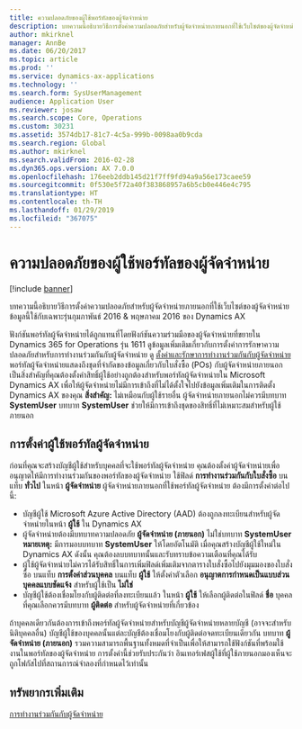 ```yaml
---
title: ความปลอดภัยของผู้ใช้พอร์ทัลของผู้จัดจำหน่าย
description: บทความนี้อธิบายวิธีการตั้งค่าความปลอดภัยสำหรับผู้จัดจำหน่ายภายนอกที่ใช้เว็บไซต์ของผู้จัดจำหน่าย ข้อมูลนี้ใช้กับเฉพาะรุ่นกุมภาพันธ์ 2016 &amp; พฤษภาคม 2016 ของ Dynamics AX
author: mkirknel
manager: AnnBe
ms.date: 06/20/2017
ms.topic: article
ms.prod: ''
ms.service: dynamics-ax-applications
ms.technology: ''
ms.search.form: SysUserManagement
audience: Application User
ms.reviewer: josaw
ms.search.scope: Core, Operations
ms.custom: 30231
ms.assetid: 3574db17-81c7-4c5a-999b-0098aa0b9cda
ms.search.region: Global
ms.author: mkirknel
ms.search.validFrom: 2016-02-28
ms.dyn365.ops.version: AX 7.0.0
ms.openlocfilehash: 176eeb2ddb145d21f7ff9fd94a9a56e173caee59
ms.sourcegitcommit: 0f530e5f72a40f383868957a6b5cb0e446e4c795
ms.translationtype: HT
ms.contentlocale: th-TH
ms.lasthandoff: 01/29/2019
ms.locfileid: "367075"
---
```

# <a name="vendor-portal-user-security"></a>ความปลอดภัยของผู้ใช้พอร์ทัลของผู้จัดจำหน่าย

[!include [banner](../includes/banner.md)]

บทความนี้อธิบายวิธีการตั้งค่าความปลอดภัยสำหรับผู้จัดจำหน่ายภายนอกที่ใช้เว็บไซต์ของผู้จัดจำหน่าย ข้อมูลนี้ใช้กับเฉพาะรุ่นกุมภาพันธ์ 2016 &amp; พฤษภาคม 2016 ของ Dynamics AX

ฟังก์ชันพอร์ทัลผู้จัดจำหน่ายได้ถูกแทนที่โดยฟังก์ชันความร่วมมือของผู้จัดจำหน่ายที่ขยายใน Dynamics 365 for Operations รุ่น 1611 ดูข้อมูลเพิ่มเติมเกี่ยวกับการตั้งค่าการรักษาความปลอดภัยสำหรับการทำงานร่วมกันกับผู้จัดจำหน่าย ดู [ตั้งค่าและรักษาการทำงานร่วมกันกับผู้จัดจำหน่าย](set-up-maintain-vendor-collaboration.md) พอร์ทัลผู้จัดจำหน่ายแสดงถึงชุดที่จำกัดของข้อมูลเกี่ยวกับใบสั่งซื้อ (POs) กับผู้จัดจำหน่ายภายนอก เป็นสิ่งสำคัญที่คุณต้องตั้งค่าสิทธิ์ผู้ใช้อย่างถูกต้องสำหรับพอร์ทัลผู้จัดจำหน่ายใน Microsoft Dynamics AX เพื่อให้ผู้จัดจำหน่ายไม่มีการเข้าถึงที่ไม่ได้ตั้งใจไปยังข้อมูลเพิ่มเติมในการติดตั้ง Dynamics AX ของคุณ **สิ่งสำคัญ:** ไม่เหมือนกับผู้ใช้รายอื่น ผู้จัดจำหน่ายภายนอกไม่ควรมีบทบาท **SystemUser** บทบาท **SystemUser** ช่วยให้มีการเข้าถึงชุดของสิทธิ์ที่ไม่เหมาะสมสำหรับผู้ใช้ภายนอก

## <a name="setting-up-a-vendor-portal-user"></a>การตั้งค่าผู้ใช้พอร์ทัลผู้จัดจำหน่าย
ก่อนที่คุณจะสร้างบัญชีผู้ใช้สำหรับบุคคลที่จะใช้พอร์ทัลผู้จัดจำหน่าย คุณต้องตั้งค่าผู้จัดจำหน่ายเพื่ออนุญาตให้มีการทำงานร่วมกันของพอร์ทัลของผู้จัดจำหน่าย ใช้ฟิลด์ **การทำงานร่วมกันกับใบสั่งซื้อ** บนแท็บ **ทั่วไป** ในหน้า **ผู้จัดจำหน่าย** ผู้จัดจำหน่ายภายนอกที่ใช้พอร์ทัลผู้จัดจำหน่าย ต้องมีการตั้งค่าต่อไปนี้:

-   บัญชีผู้ใช้ Microsoft Azure Active Directory (AAD) ต้องถูกลงทะเบียนสำหรับผู้จัดจำหน่ายในหน้า **ผู้ใช้** ใน Dynamics AX
-   ผู้จัดจำหน่ายต้องมีบทบาทความปลอดภัย **ผู้จัดจำหน่าย (ภายนอก)** ไม่ใช่บทบาท **SystemUser** **หมายเหตุ:** มีการมอบบทบาท **SystemUser** ให้โดยอัตโนมัติ เมื่อคุณสร้างบัญชีผู้ใช้ใหม่ใน Dynamics AX ดังนั้น คุณต้องลบบทบาทนั้นและรับทราบข้อความเตือนที่คุณได้รับ
-   ผู้ใช้ผู้จัดจำหน่ายไม่ควรได้รับสิทธิ์ในการเพิ่มฟิลด์เพิ่มเติมจากตารางใบสั่งซื้อไปยังมุมมองของใบสั่งซื้อ บนแท็บ **การตั้งค่าส่วนบุคคล** บนแท็บ **ผู้ใช้** ให้ตั้งค่าตัวเลือก **อนุญาตการกำหนดเป็นแบบส่วนบุคคลแบบชัดแจ้ง** สำหรับผู้ใช้เป็น **ไม่ใช่**
-   บัญชีผู้ใช้ต้องเชื่อมโยงกับผู้ติดต่อที่ลงทะเบียนแล้ว ในหน้า **ผู้ใช้** ให้เลือกผู้ติดต่อในฟิลด์ **ชื่อ** บุคคลที่คุณเลือกควรมีบทบาท **ผู้ติดต่อ** สำหรับผู้จัดจำหน่ายที่เกี่ยวข้อง

ถ้าบุคคลเดียวกันต้องการเข้าถึงพอร์ทัลผู้จัดจำหน่ายสำหรับบัญชีผู้จัดจำหน่ายหลายบัญชี (อาจจะสำหรับนิติบุคคลอื่น) บัญชีผู้ใช้ของบุคคลนั้นแต่ละบัญชีต้องเชื่อมโยงกับผู้ติดต่อจดทะเบียนเดียวกัน บทบาท **ผู้จัดจำหน่าย (ภายนอก)** รวมความสามารถพื้นฐานทั้งหมดที่จำเป็นเพื่อให้สามารถใช้ฟังก์ชันที่พร้อมใช้งานในพอร์ทัลของผู้จัดจำหน่าย การตั้งค่านี้ช่วยรับประกันว่า อินเทอร์เฟสผู้ใช้ที่ผู้ใช้ภายนอกมองเห็นจะถูกโฟกัสไปที่สถานการณ์จำลองที่กำหนดไว้เท่านั้น

<a name="additional-resources"></a>ทรัพยากรเพิ่มเติม
--------

[การทำงานร่วมกันกับผู้จัดจำหน่าย](collaborate-vendors-vendor-portal.md)



